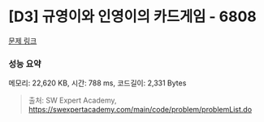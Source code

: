 # [D3] 규영이와 인영이의 카드게임 - 6808 

[문제 링크](https://swexpertacademy.com/main/code/problem/problemDetail.do?contestProbId=AWgv9va6HnkDFAW0) 

### 성능 요약

메모리: 22,620 KB, 시간: 788 ms, 코드길이: 2,331 Bytes



> 출처: SW Expert Academy, https://swexpertacademy.com/main/code/problem/problemList.do